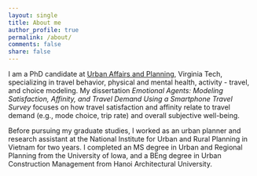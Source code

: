 ```yaml
---
layout: single
title: About me
author_profile: true
permalink: /about/
comments: false
share: false
---
```


I am a PhD candidate at [Urban Affairs and Planning](https://www.spia.vt.edu/uap/), Virginia Tech, specializing in travel behavior, physical and mental health, activity - travel, and choice modeling. My dissertation _Emotional Agents: Modeling Satisfaction, Affinity, and Travel Demand Using a Smartphone Travel Survey_ focuses on how travel satisfaction and affinity relate to travel demand (e.g., mode choice, trip rate) and overall subjective well-being. 

Before pursuing my graduate studies, I worked as an urban planner and research assistant at the National Institute for Urban and Rural Planning in Vietnam for two years. I completed an MS degree in Urban and Regional Planning from the University of Iowa, and a BEng degree in Urban Construction Management from Hanoi Architectural University. 

